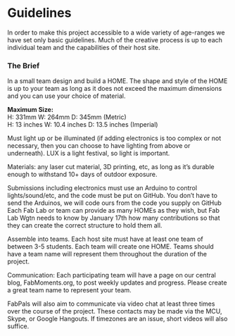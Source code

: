 # Guidelines


In order to make this project accessible to a wide variety of age-ranges we have set only basic guidelines.  Much of the creative process is up to each individual team and the capabilities of their host site.

### The Brief 
In a small team design and build a HOME. The shape and style of the HOME is up to your team as long as it does not exceed the maximum dimensions and you can use your choice of material.

**Maximum Size:**<br>
H: 331mm W: 264mm D: 345mm (Metric) <br>
H: 13 inches W: 10.4 inches D: 13.5 inches (Imperial)

Must light up or be illuminated (if adding electronics is too complex or not necessary, then you can choose to have lighting from above or underneath). LUX is a light festival, so light is important.

Materials: any laser cut material, 3D printing, etc, as long as it’s durable enough to withstand 10+ days of outdoor exposure.

Submissions including electronics must use an Arduino to control lights/sound/etc, and the code must be put on GitHub. You don’t have to send the Arduinos, we will code ours from the code you supply on GitHub
Each Fab Lab or team can provide as many HOMEs as they wish, but Fab Lab Wgtn needs to know by January 17th how many contributions so that they can create the correct structure to hold them all.

Assemble into teams.  Each host site must have at least one team of between 3-5 students.  Each team will create one HOME.  Teams should have a team name will represent them throughout the duration of the project.

Communication:
Each participating team will have a page on our central blog, FabMoments.org, to post weekly updates and progress. Please create a great team name to represent your team.

FabPals will also aim to communicate via video chat at least three times over the course of the project. These contacts may be made via the MCU, Skype, or Google Hangouts. If timezones are an issue, short videos will also suffice.